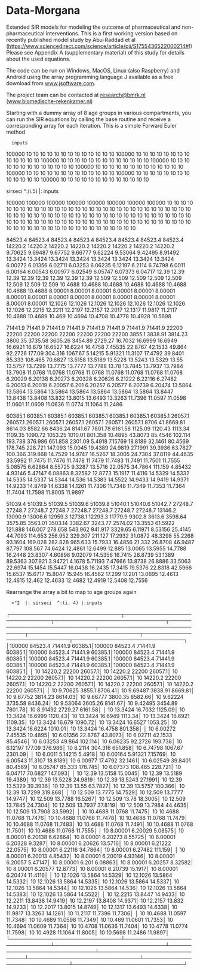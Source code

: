 # Data-Morgana
Extended SIR models for modeling the outcome of pharmaceutical and non-pharmaceutical interventions. This is a first working version based on recently published model study by Abu-Raddad et al (https://www.sciencedirect.com/science/article/pii/S1755436522000214#!) Please see Appendix A (supplementary material) of this study for details about the used equations.

The code can be run on Windows, MacOS, Linux (also Raspberry) and Android using the array programming language J available as a free download from www.jsoftware.com. 

The project team can be contacted at research@bmrk.nl (www.biomedische-rekenkamer.nl)

Starting with a dummy array of 8 age groups in various compartments, you can run the SIR equations by calling the base routine and receive a corresponding array for each iteration. This is a simple Forward Euler method 

      inputs
      
100000 10 10 10 10 10 10 10 10 10 10 10 10 10
100000 10 10 10 10 10 10 10 10 10 10 10 10 10
100000 10 10 10 10 10 10 10 10 10 10 10 10 10
100000 10 10 10 10 10 10 10 10 10 10 10 10 10
100000 10 10 10 10 10 10 10 10 10 10 10 10 10
100000 10 10 10 10 10 10 10 10 10 10 10 10 10
100000 10 10 10 10 10 10 10 10 10 10 10 10 10
100000 10 10 10 10 10 10 10 10 10 10 10 10 10

   sirseci ^:(i.5) |: inputs
   
 100000  100000  100000  100000  100000  100000  100000  100000
     10      10      10      10      10      10      10      10
     10      10      10      10      10      10      10      10
     10      10      10      10      10      10      10      10
     10      10      10      10      10      10      10      10
     10      10      10      10      10      10      10      10
     10      10      10      10      10      10      10      10
     10      10      10      10      10      10      10      10
     10      10      10      10      10      10      10      10
     10      10      10      10      10      10      10      10
     10      10      10      10      10      10      10      10
     10      10      10      10      10      10      10      10
     10      10      10      10      10      10      10      10
     10      10      10      10      10      10      10      10

84523.4 84523.4 84523.4 84523.4 84523.4 84523.4 84523.4 84523.4
14220.2 14220.2 14220.2 14220.2 14220.2 14220.2 14220.2 14220.2
9.70625 9.69487 9.67752 9.66777 9.62224 9.53064 9.42495 8.91492
13.3424 13.3424 13.3424 13.3424 13.3424 13.3424 13.3424 13.3424
6.00272 6.01356 6.02711 6.03253 6.06235 6.12197  6.2114 6.74798
 6.0011 6.00164 6.00543 6.00977 6.02549 6.05747 6.07373 6.04717
  12.39   12.39   12.39   12.39   12.39   12.39   12.39   12.39
 12.509  12.509  12.509  12.509  12.509  12.509  12.509  12.509
10.4688 10.4688 10.4688 10.4688 10.4688 10.4688 10.4688 10.4688
8.00001 8.00001 8.00001 8.00001 8.00001 8.00001 8.00001 8.00001
8.00001 8.00001 8.00001 8.00001 8.00001 8.00001 8.00001 8.00001
12.1026 12.1026 12.1026 12.1026 12.1026 12.1026 12.1026 12.1026
12.2215 12.2211 12.2197 12.2157 12.2017 12.1317 11.9817 11.2117
10.4688 10.4689  10.469 10.4694 10.4708 10.4778 10.4928 10.5698

71441.9 71441.9 71441.9 71441.9 71441.9 71441.9 71441.9 71441.9
  22200   22200   22200   22200   22200   22200   22200   22200
 3855.1 3838.91 3814.23 3800.35 3735.58 3605.26 3454.89 2729.27
16.7032 16.6999 16.6949 16.6921  16.679 16.6527 16.6224 16.4758
7.45535 22.8767 42.1533  49.864 92.2726  177.09 304.316 1067.67
5.14215 5.91321 11.3107 17.4792 39.8401  85.333 108.465 70.6827
13.5158 13.5189 13.5228 13.5243 13.5329   13.55 13.5757 13.7299
13.7775 13.7777 13.7788   13.78 13.7845 13.7937 13.7984 13.7908
11.0768 11.0768 11.0768 11.0768 11.0768 11.0768 11.0768 11.0768
6.20029 6.20138 6.20273 6.20328 6.20626 6.21222 6.22116 6.27482
6.20013 6.20019 6.20057   6.201 6.20257 6.20577 6.20739 6.20474
13.5864 13.5864 13.5864 13.5864 13.5864 13.5864 13.5864 13.5864
13.8447 13.8438 13.8408  13.832 13.8015 13.6493 13.3263 11.7396
11.0597 11.0598 11.0601 11.0609 11.0636 11.0774 11.1064 11.2486

60385.1 60385.1 60385.1 60385.1 60385.1 60385.1 60385.1 60385.1
26057.1 26057.1 26057.1 26057.1 26057.1 26057.1 26057.1 26057.1
8706.41 8669.81 8614.03 8582.66 8436.24 8141.67 7801.78 6161.58
1125.09 1120.43 1113.34 1109.35 1090.72 1053.25 1010.01 801.358
10.4895 43.8073 85.4546 102.114 193.738 376.986 651.858 2301.09
 5.4918 7.15769 18.8189 32.1461 80.4569 178.745 228.721 147.093
15.0045 19.4389 24.9819 27.1991 39.3936 63.7827 100.366 319.868
14.7529 14.9747 16.5267 18.3005 24.7304 37.8119 44.4635 33.5992
11.7475 11.7476 11.7478 11.7479 11.7483 11.7491 11.7501 11.7555
5.08575 6.62864 8.55725  9.3287 13.5716 22.0575 34.7864 111.159
4.85432 4.93146 5.47147 6.08863 8.32582 12.8773 15.1917 11.4116
14.5329 14.5332 14.5335 14.5337 14.5344  14.536 14.5383 14.5522
14.9433 14.9419 14.9371 14.9233 14.8749 14.6338 14.1261 11.7306
11.7348 11.7349 11.7353 11.7364 11.7404 11.7598 11.8005 11.9897

51039.4 51039.5 51039.5 51039.6 51039.8 51040.1 51040.6 51042.7
27248.7 27248.7 27248.7 27248.7 27248.7 27248.7 27248.7 27248.7
13146.2 13090.9 13006.6 12959.3 12738.1 12293.3 11779.9  9302.8
 3613.6 3598.64 3575.85 3563.01 3503.14 3382.67 3243.77 2574.02
13.3553 61.5922 121.888 146.007 278.658 543.962 941.917 3329.65
6.11971 8.53156 25.4145 44.7093 114.653 256.952 329.307 211.127
17.2932 31.0872 48.3298 55.2268 93.1604 169.028 282.828 965.633
15.7933 16.4856  21.332 26.8708 46.9487  87.797 108.567 74.6424
12.4861 12.6499  12.885 13.0065 13.5955 14.7788 16.2448 23.8307
4.60898 9.02079 14.5356 16.7415 28.8739 53.1389 89.5363 307.921
3.94721  4.1678 5.71193 7.47666 13.8738 26.8886 33.5063 22.6974
15.1454 15.5447 16.0438 16.2435 17.3415 19.5376 22.8318 42.5966
15.6537 15.6717 15.8047  15.945 16.4562  17.299  17.201 13.0695
12.4613 12.4615  12.462 12.4633 12.4682 12.4919 12.5408 12.7556
   
   Rearrange the array a bit to map to age groups again 
   
      <"2  |: sirseci  ^:(i. 4) |:inputs
┌──────────────────────────────┬──────────────────────────────┬──────────────────────────────┬──────────────────────────────┬──────────────────────────────┬──────────────────────────────┬──────────────────────────────┬──────────────────────────────┐
│100000 84523.4 71441.9 60385.1│100000 84523.4 71441.9 60385.1│100000 84523.4 71441.9 60385.1│100000 84523.4 71441.9 60385.1│100000 84523.4 71441.9 60385.1│100000 84523.4 71441.9 60385.1│100000 84523.4 71441.9 60385.1│100000 84523.4 71441.9 60385.1│
│    10 14220.2   22200 26057.1│    10 14220.2   22200 26057.1│    10 14220.2   22200 26057.1│    10 14220.2   22200 26057.1│    10 14220.2   22200 26057.1│    10 14220.2   22200 26057.1│    10 14220.2   22200 26057.1│    10 14220.2   22200 26057.1│
│    10 9.70625  3855.1 8706.41│    10 9.69487 3838.91 8669.81│    10 9.67752 3814.23 8614.03│    10 9.66777 3800.35 8582.66│    10 9.62224 3735.58 8436.24│    10 9.53064 3605.26 8141.67│    10 9.42495 3454.89 7801.78│    10 8.91492 2729.27 6161.58│
│    10 13.3424 16.7032 1125.09│    10 13.3424 16.6999 1120.43│    10 13.3424 16.6949 1113.34│    10 13.3424 16.6921 1109.35│    10 13.3424  16.679 1090.72│    10 13.3424 16.6527 1053.25│    10 13.3424 16.6224 1010.01│    10 13.3424 16.4758 801.358│
│    10 6.00272 7.45535 10.4895│    10 6.01356 22.8767 43.8073│    10 6.02711 42.1533 85.4546│    10 6.03253  49.864 102.114│    10 6.06235 92.2726 193.738│    10 6.12197  177.09 376.986│    10  6.2114 304.316 651.858│    10 6.74798 1067.67 2301.09│
│    10  6.0011 5.14215  5.4918│    10 6.00164 5.91321 7.15769│    10 6.00543 11.3107 18.8189│    10 6.00977 17.4792 32.1461│    10 6.02549 39.8401 80.4569│    10 6.05747  85.333 178.745│    10 6.07373 108.465 228.721│    10 6.04717 70.6827 147.093│
│    10   12.39 13.5158 15.0045│    10   12.39 13.5189 19.4389│    10   12.39 13.5228 24.9819│    10   12.39 13.5243 27.1991│    10   12.39 13.5329 39.3936│    10   12.39   13.55 63.7827│    10   12.39 13.5757 100.366│    10   12.39 13.7299 319.868│
│    10  12.509 13.7775 14.7529│    10  12.509 13.7777 14.9747│    10  12.509 13.7788 16.5267│    10  12.509   13.78 18.3005│    10  12.509 13.7845 24.7304│    10  12.509 13.7937 37.8119│    10  12.509 13.7984 44.4635│    10  12.509 13.7908 33.5992│
│    10 10.4688 11.0768 11.7475│    10 10.4688 11.0768 11.7476│    10 10.4688 11.0768 11.7478│    10 10.4688 11.0768 11.7479│    10 10.4688 11.0768 11.7483│    10 10.4688 11.0768 11.7491│    10 10.4688 11.0768 11.7501│    10 10.4688 11.0768 11.7555│
│    10 8.00001 6.20029 5.08575│    10 8.00001 6.20138 6.62864│    10 8.00001 6.20273 8.55725│    10 8.00001 6.20328  9.3287│    10 8.00001 6.20626 13.5716│    10 8.00001 6.21222 22.0575│    10 8.00001 6.22116 34.7864│    10 8.00001 6.27482 111.159│
│    10 8.00001 6.20013 4.85432│    10 8.00001 6.20019 4.93146│    10 8.00001 6.20057 5.47147│    10 8.00001   6.201 6.08863│    10 8.00001 6.20257 8.32582│    10 8.00001 6.20577 12.8773│    10 8.00001 6.20739 15.1917│    10 8.00001 6.20474 11.4116│
│    10 12.1026 13.5864 14.5329│    10 12.1026 13.5864 14.5332│    10 12.1026 13.5864 14.5335│    10 12.1026 13.5864 14.5337│    10 12.1026 13.5864 14.5344│    10 12.1026 13.5864  14.536│    10 12.1026 13.5864 14.5383│    10 12.1026 13.5864 14.5522│
│    10 12.2215 13.8447 14.9433│    10 12.2211 13.8438 14.9419│    10 12.2197 13.8408 14.9371│    10 12.2157  13.832 14.9233│    10 12.2017 13.8015 14.8749│    10 12.1317 13.6493 14.6338│    10 11.9817 13.3263 14.1261│    10 11.2117 11.7396 11.7306│
│    10 10.4688 11.0597 11.7348│    10 10.4689 11.0598 11.7349│    10  10.469 11.0601 11.7353│    10 10.4694 11.0609 11.7364│    10 10.4708 11.0636 11.7404│    10 10.4778 11.0774 11.7598│    10 10.4928 11.1064 11.8005│    10 10.5698 11.2486 11.9897│
└──────────────────────────────┴──────────────────────────────┴──────────────────────────────┴──────────────────────────────┴──────────────────────────────┴──────────────────────────────┴──────────────────────────────┴──────────────────────────────┘
   
